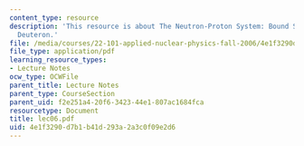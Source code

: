 ```yaml
---
content_type: resource
description: 'This resource is about The Neutron-Proton System: Bound State of the
  Deuteron.'
file: /media/courses/22-101-applied-nuclear-physics-fall-2006/4e1f3290d7b1b41d293a2a3c0f09e2d6_lec06.pdf
file_type: application/pdf
learning_resource_types:
- Lecture Notes
ocw_type: OCWFile
parent_title: Lecture Notes
parent_type: CourseSection
parent_uid: f2e251a4-20f6-3423-44e1-807ac1684fca
resourcetype: Document
title: lec06.pdf
uid: 4e1f3290-d7b1-b41d-293a-2a3c0f09e2d6
---
```

